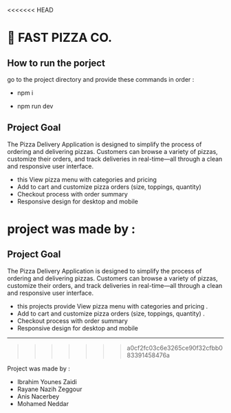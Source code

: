 <<<<<<< HEAD
# 🍕 FAST PIZZA CO.

## How to run the porject

go to the project directory and provide these commands in order :

- npm i

- npm run dev

## Project Goal

The Pizza Delivery Application is designed to simplify the process of ordering and delivering pizzas. Customers can browse a variety of pizzas, customize their orders, and track deliveries in real-time—all through a clean and responsive user interface.

- this View pizza menu with categories and pricing
- Add to cart and customize pizza orders (size, toppings, quantity)
- Checkout process with order summary
- Responsive design for desktop and mobile

project was made by :
=======
## Project Goal

The Pizza Delivery Application is designed to simplify the process of ordering and delivering pizzas.
Customers can browse a variety of pizzas, customize their orders, and track deliveries in real-time—all through a clean and responsive user interface.

* this projects provide View pizza menu with categories and pricing .
* Add to cart and customize pizza orders (size, toppings, quantity) .
* Checkout process with order summary
* Responsive design for desktop and mobile

----------------------------------------------------------------
>>>>>>> a0cf2fc03c6e3265ce90f32cfbb083391458476a

 Project was made by :
 
- Ibrahim Younes Zaidi
- Rayane Nazih Zeggour
- Anis Nacerbey
- Mohamed Neddar
